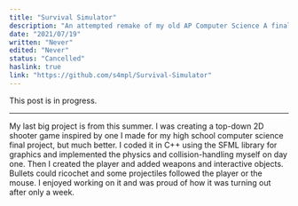 ```yaml
---
title: "Survival Simulator"
description: "An attempted remake of my old AP Computer Science A final project"
date: "2021/07/19"
written: "Never"
edited: "Never"
status: "Cancelled"
haslink: true
link: "https://github.com/s4mpl/Survival-Simulator"
---
```

This post is in progress.
<hr>
My last big project is from this summer. I was creating a top-down 2D shooter game inspired by one I made for my high school computer science final project, but much better. I coded it in C++ using the SFML library for graphics and implemented the physics and collision-handling myself on day one. Then I created the player and added weapons and interactive objects. Bullets could ricochet and some projectiles followed the player or the mouse. I enjoyed working on it and was proud of how it was turning out after only a week.